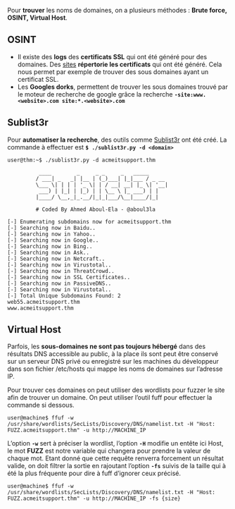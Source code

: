
Pour **trouver** les noms de domaines, on a plusieurs méthodes : **Brute force, OSINT, Virtual Host**.

## __OSINT__

- Il existe des **logs** des **certificats SSL** qui ont été généré pour des domaines. Des [sites](https://crt.sh/) **répertorie les certificats** qui ont été généré. Cela nous permet par exemple de trouver des sous domaines ayant un certificat SSL.
- Les **Googles dorks**, permettent de trouver les sous domaines trouvé par le moteur de recherche de google grâce la recherche **`-site:www.<website>.com site:*.<website>.com`**

## __Sublist3r__

Pour **automatiser la recherche**, des outils comme [Sublist3r](https://github.com/aboul3la/Sublist3r) ont été créé.
La commande à effectuer est **`$ ./sublist3r.py -d <domain>`**

```shell
user@thm:~$ ./sublist3r.py -d acmeitsupport.thm  
  
          ____        _     _ _     _   _____  
         / ___| _   _| |__ | (_)___| |_|___ / _ __  
         \___ \| | | | '_ \| | / __| __| |_ \| '__|  
          ___) | |_| | |_) | | \__ \ |_ ___) | |  
         |____/ \__,_|_.__/|_|_|___/\__|____/|_|  
  
         # Coded By Ahmed Aboul-Ela - @aboul3la  
  
[-] Enumerating subdomains now for acmeitsupport.thm  
[-] Searching now in Baidu..  
[-] Searching now in Yahoo..  
[-] Searching now in Google..  
[-] Searching now in Bing..  
[-] Searching now in Ask..  
[-] Searching now in Netcraft..  
[-] Searching now in Virustotal..  
[-] Searching now in ThreatCrowd..  
[-] Searching now in SSL Certificates..  
[-] Searching now in PassiveDNS..  
[-] Searching now in Virustotal..  
[-] Total Unique Subdomains Found: 2  
web55.acmeitsupport.thm  
www.acmeitsupport.thm
```


## __Virtual Host__

Parfois, les **sous-domaines ne sont pas toujours hébergé** dans des résultats DNS accessible au public, à la place ils sont peut être conservé sur un serveur DNS privé ou enregistré sur les machines du développeur dans son fichier /etc/hosts qui mappe les noms de domaines sur l’adresse IP.

Pour trouver ces domaines on peut utiliser des wordlists pour fuzzer le site afin de trouver un domaine.
On peut utiliser l’outil fuff pour effectuer la commande si dessous. 

```shell
user@machine$ ffuf -w /usr/share/wordlists/SecLists/Discovery/DNS/namelist.txt -H "Host: FUZZ.acmeitsupport.thm" -u http://MACHINE_IP
```

L’option **`-w`** sert à préciser la wordlist, l’option **`-H`** modifie un entête ici Host, le mot **FUZZ** est notre variable qui changera pour prendre la valeur de chaque mot.
Etant donné que cette requête renverra forcement un résultat valide, on doit filtrer la sortie en rajoutant l’option **`-fs`** suivis de la taille qui à été la plus fréquente pour dire à fuff d’ignorer ceux précisé. 

```shell
user@machine$ ffuf -w /usr/share/wordlists/SecLists/Discovery/DNS/namelist.txt -H "Host: FUZZ.acmeitsupport.thm" -u http://MACHINE_IP -fs {size}
```

